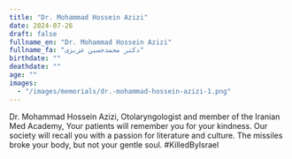 ```yaml
---
title: "Dr. Mohammad Hossein Azizi"
date: 2024-07-26
draft: false
fullname_en: "Dr. Mohammad Hossein Azizi"
fullname_fa: "دکتر محمدحسین عزیزی"
birthdate: ""
deathdate: ""
age: ""
images:
  - "/images/memorials/dr.-mohammad-hossein-azizi-1.png"
---
```


Dr. Mohammad Hossein Azizi,
Otolaryngologist and member of the Iranian Med Academy,
Your patients will remember you for your kindness. Our society will recall you with a passion for literature and culture. The missiles broke your body, but not your gentle soul.
#KilledByIsrael